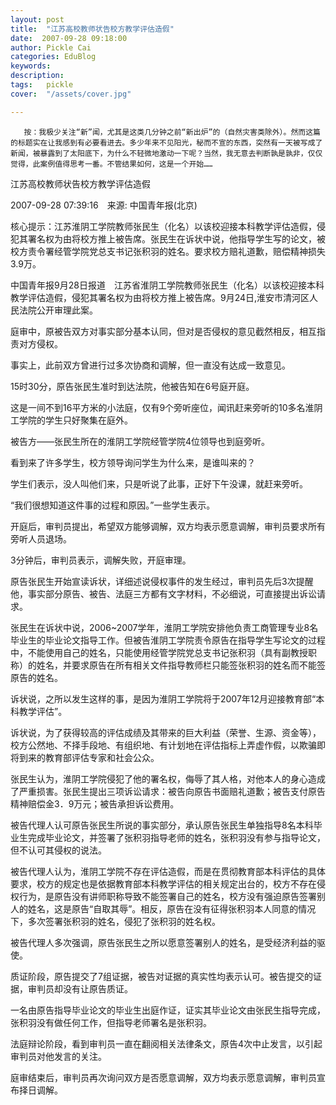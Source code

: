 ```yaml
---
layout: post  
title:  "江苏高校教师状告校方教学评估造假"
date:  2007-09-28 09:18:00
author: Pickle Cai  
categories: EduBlog  
keywords: 
description:   
tags:	pickle   
cover:  "/assets/cover.jpg"  

---
```


       按：我极少关注“新”闻，尤其是这类几分钟之前“新出炉”的（自然灾害类除外）。然而这篇的标题实在让我感到有必要看进去。多少年来不见阳光，秘而不宣的东西，突然有一天被写成了新闻，被暴露到了太阳底下，为什么不轻微地激动一下呢？当然，我无意去判断孰是孰非，仅仅觉得，此案例值得思考一番。不管结果如何，这是一个开始……



江苏高校教师状告校方教学评估造假



2007-09-28 07:39:16　来源: 中国青年报(北京)



核心提示：江苏淮阴工学院教师张民生（化名）以该校迎接本科教学评估造假，侵犯其署名权为由将校方推上被告席。张民生在诉状中说，他指导学生写的论文，被校方责令署经管学院党总支书记张积羽的姓名。要求校方赔礼道歉，赔偿精神损失3.9万。 





中国青年报9月28日报道　江苏省淮阴工学院教师张民生（化名）以该校迎接本科教学评估造假，侵犯其署名权为由将校方推上被告席。9月24日,淮安市清河区人民法院公开审理此案。



庭审中，原被告双方对事实部分基本认同，但对是否侵权的意见截然相反，相互指责对方侵权。



事实上，此前双方曾进行过多次协商和调解，但一直没有达成一致意见。



15时30分，原告张民生准时到达法院，他被告知在6号庭开庭。



这是一间不到16平方米的小法庭，仅有9个旁听座位，闻讯赶来旁听的10多名淮阴工学院的学生只好聚集在庭外。



被告方——张民生所在的淮阴工学院经管学院4位领导也到庭旁听。



看到来了许多学生，校方领导询问学生为什么来，是谁叫来的？



学生们表示，没人叫他们来，只是听说了此事，正好下午没课，就赶来旁听。



“我们很想知道这件事的过程和原因。”一些学生表示。



开庭后，审判员提出，希望双方能够调解，双方均表示愿意调解，审判员要求所有旁听人员退场。



3分钟后，审判员表示，调解失败，开庭审理。



原告张民生开始宣读诉状，详细述说侵权事件的发生经过，审判员先后3次提醒他，事实部分原告、被告、法庭三方都有文字材料，不必细说，可直接提出诉讼请求。



张民生在诉状中说，2006~2007学年，淮阴工学院安排他负责工商管理专业8名毕业生的毕业论文指导工作。但被告淮阴工学院责令原告在指导学生写论文的过程中，不能使用自己的姓名，只能使用经管学院党总支书记张积羽（具有副教授职称）的姓名，并要求原告在所有相关文件指导教师栏只能签张积羽的姓名而不能签原告的姓名。



诉状说，之所以发生这样的事，是因为淮阴工学院将于2007年12月迎接教育部“本科教学评估”。



诉状说，为了获得较高的评估成绩及其带来的巨大利益（荣誉、生源、资金等），校方公然地、不择手段地、有组织地、有计划地在评估指标上弄虚作假，以欺骗即将到来的教育部评估专家和社会公众。



张民生认为，淮阴工学院侵犯了他的署名权，侮辱了其人格，对他本人的身心造成了严重损害。张民生提出三项诉讼请求：被告向原告书面赔礼道歉；被告支付原告精神赔偿金3．9万元；被告承担诉讼费用。



被告代理人认可原告张民生所说的事实部分，承认原告张民生单独指导8名本科毕业生完成毕业论文，并签署了张积羽指导老师的姓名，张积羽没有参与指导论文，但不认可其侵权的说法。



被告代理人认为，淮阴工学院不存在评估造假，而是在贯彻教育部本科评估的具体要求，校方的规定也是依据教育部本科教学评估的相关规定出台的，校方不存在侵权行为，是原告没有讲师职称导致不能签署自己的姓名，校方没有强迫原告签署别人的姓名，这是原告“自取其辱”。相反，原告在没有征得张积羽本人同意的情况下，多次签署张积羽的姓名，侵犯了张积羽的姓名权。



被告代理人多次强调，原告张民生之所以愿意签署别人的姓名，是受经济利益的驱使。



质证阶段，原告提交了7组证据，被告对证据的真实性均表示认可。被告提交的证据，审判员却没有让原告质证。



一名由原告指导毕业论文的毕业生出庭作证，证实其毕业论文由张民生指导完成，张积羽没有做任何工作，但指导老师署名是张积羽。



法庭辩论阶段，看到审判员一直在翻阅相关法律条文，原告4次中止发言，以引起审判员对他发言的关注。



庭审结束后，审判员再次询问双方是否愿意调解，双方均表示愿意调解，审判员宣布择日调解。



		    
